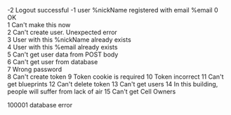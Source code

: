-2 Logout successful
-1 user %nickName registered with email %email
0 OK   
1 Can't make this now  
2 Can't create user. Unexpected error  
3 User with this %nickName already exists  
4 User with this %email already exists  
5 Can't get user data from POST body  
6 Can't get user from database  
7 Wrong password    
8 Can't create token
9 Token cookie is required
10 Token incorrect
11 Can't get blueprints
12 Can't delete token
13 Can't get users
14 In this building, people will suffer from lack of air
15 Can't get Cell Owners

100001 database error